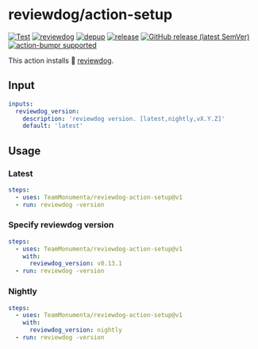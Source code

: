 # reviewdog/action-setup

[![Test](https://github.com/TeamMonumenta/reviewdog-action-setup/workflows/Test/badge.svg)](https://github.com/TeamMonumenta/reviewdog-action-setup/actions?query=workflow%3ATest)
[![reviewdog](https://github.com/TeamMonumenta/reviewdog-action-setup/workflows/reviewdog/badge.svg)](https://github.com/TeamMonumenta/reviewdog-action-setup/actions?query=workflow%3Areviewdog)
[![depup](https://github.com/TeamMonumenta/reviewdog-action-setup/workflows/depup/badge.svg)](https://github.com/TeamMonumenta/reviewdog-action-setup/actions?query=workflow%3Adepup)
[![release](https://github.com/TeamMonumenta/reviewdog-action-setup/workflows/release/badge.svg)](https://github.com/TeamMonumenta/reviewdog-action-setup/actions?query=workflow%3Arelease)
[![GitHub release (latest SemVer)](https://img.shields.io/github/v/release/TeamMonumenta/reviewdog-action-setup?logo=github&sort=semver)](https://github.com/TeamMonumenta/reviewdog-action-setup/releases)
[![action-bumpr supported](https://img.shields.io/badge/bumpr-supported-ff69b4?logo=github&link=https://github.com/haya14busa/action-bumpr)](https://github.com/haya14busa/action-bumpr)

This action installs :dog: [reviewdog](https://github.com/TeamMonumenta/reviewdog).

## Input
```yaml
inputs:
  reviewdog_version:
    description: 'reviewdog version. [latest,nightly,vX.Y.Z]'
    default: 'latest'
```

## Usage

### Latest
```yaml
steps:
  - uses: TeamMonumenta/reviewdog-action-setup@v1
  - run: reviewdog -version
```

### Specify reviewdog version
```yaml
steps:
  - uses: TeamMonumenta/reviewdog-action-setup@v1
    with:
      reviewdog_version: v0.13.1
  - run: reviewdog -version
```

### Nightly
```yaml
steps:
  - uses: TeamMonumenta/reviewdog-action-setup@v1
    with:
      reviewdog_version: nightly
  - run: reviewdog -version
```
